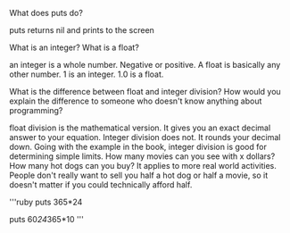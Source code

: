 What does puts do?

puts returns nil and prints to the screen

What is an integer? What is a float?

an integer is a whole number.  Negative or positive.  A float is basically any other number.  1 is an integer.  1.0 is a float.

What is the difference between float and integer division? How would you explain the difference to someone who doesn't know anything about programming?

float division is the mathematical version.  It gives you an exact decimal answer to your equation.  Integer division does not.  It rounds your decimal down.  Going with the example in the book, integer division is good for determining simple limits.  How many movies can you see with x dollars?  How many hot dogs can you buy?  It applies to more real world activities.  People don't really want to sell you half a hot dog or half a movie, so it doesn't matter if you could technically afford half.

'''ruby
puts 365*24

puts 60*24*365*10
'''













